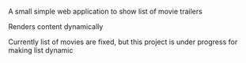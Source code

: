 A small simple web application to show list of movie trailers

Renders content dynamically

Currently list of movies are fixed, but this project is under progress for making list dynamic 
